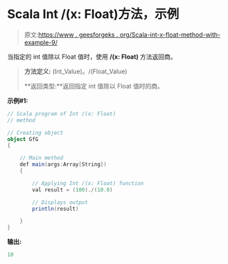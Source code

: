 # Scala Int /(x: Float)方法，示例

> 原文:[https://www . geesforgeks . org/Scala-int-x-float-method-with-example-9/](https://www.geeksforgeeks.org/scala-int-x-float-method-with-example-9/)

当指定的 int 值除以 Float 值时，使用 **/(x: Float)** 方法返回商。

> **方法定义:** (Int_Value)。/(Float_Value)
> 
> **返回类型:**返回指定 int 值除以 Float 值时的商。

**示例#1:**

```scala
// Scala program of Int /(x: Float)
// method

// Creating object
object GfG
{ 

    // Main method
    def main(args:Array[String])
    {

        // Applying Int /(x: Float) function
        val result = (100)./(10.0)

        // Displays output
        println(result)

    }
} 
```

**输出:**

```scala
10

```